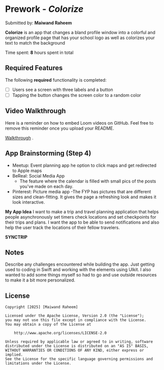 # Prework - *Colorize*

Submitted by: **Maiwand Raheem**

**Colorize** is an app that changes a bland profile window into a colorful and organized profile page that has your school logo as well as colorizes your text to match the background

Time spent: **8** hours spent in total

## Required Features

The following **required** functionality is completed:

- [ ] Users see a screen with three labels and a button
- [ ] Tapping the button changes the screen color to a random color
 
## Video Walkthrough

Here is a reminder on how to embed Loom videos on GitHub. Feel free to remove this reminder once you upload your README. 

[Walkthrough](https://www.loom.com/share/0d9c4d0c0e084bfcbd50058973d92c92?sid=24a16888-3f6f-4fdc-9169-8ba3a72763e1) .


## App Brainstorming (Step 4)
- Meetup: Event planning app
  he option to click maps and get redirected to Apple maps
- BeReal: Social Media App
  - The feature where the calendar is filled with small pics of the posts you've made on each day.
- Pinterest: Picture media app
  -The FYP has pictures that are different sizes and clean-fitting. It gives the page a refreshing look and makes it look interactive.

**My App Idea**
I want to make a trip and travel planning application that helps people asynchronously set timers check locations and set checkpoints for their trips and plans.
I want the app to be able to send notifications and also help the user track the locations of their fellow travelers.

**SYNCTRIP**
## Notes

Describe any challenges encountered while building the app.
Just getting used to coding in Swift and working with the elements using UIkit. I also wanted to add some things myself so had to 
go and use outside resources to make it a bit more personalized.

## License

    Copyright [2025] [Maiwand Raheem]

    Licensed under the Apache License, Version 2.0 (the "License");
    you may not use this file except in compliance with the License.
    You may obtain a copy of the License at

        http://www.apache.org/licenses/LICENSE-2.0

    Unless required by applicable law or agreed to in writing, software
    distributed under the License is distributed on an "AS IS" BASIS,
    WITHOUT WARRANTIES OR CONDITIONS OF ANY KIND, either express or implied.
    See the License for the specific language governing permissions and
    limitations under the License.
